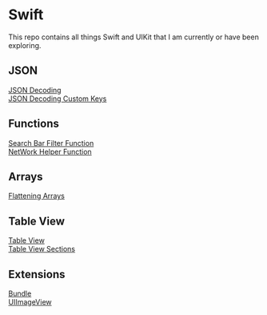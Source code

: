 # Swift

This repo contains all things Swift and UIKit that I am currently or have been exploring.

## JSON </br> 
[JSON Decoding](JSON/JSONDecoding.md) </br>
[JSON Decoding Custom Keys](JSON/JSONCustomKeys.md)

## Functions
[Search Bar Filter Function](HelperFunctions/SearchBarFilter.md) </br>
[NetWork Helper Function](HelperFunctions/NetworkHelper.md)

## Arrays
[Flattening Arrays](Arrays/FlatteningArrays.md)

## Table View
[Table View ](TableViews/TableView.md) </br>
[Table View Sections](TableViews/TableViewSections.md)

## Extensions
[Bundle](Extensions/Bundle-Main.md) </br>
[UIImageView](Extensions/UIImageView.md)
